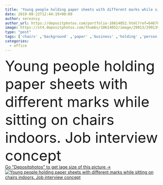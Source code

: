 ```yaml
---
title: 'Young people holding paper sheets with different marks while sitting on chairs indoors. Job interview concept'
date: 2019-08-22T12:44:19+00:00
author: serezniy
author_url: https://depositphotos.com/portfolio-10614052.html?ref=64678756
image: https://st4.depositphotos.com/thumbs/10614052/image/29913/299139358/api_thumb_450.jpg?forcejpeg=true
type: "post"
tags: ['chairs' ,'background' ,'paper' ,'business' ,'holding' ,'person' ,'human' ,'female' ,'sitting' ,'young' ,'people' ,'caucasian' ,'male' ,'man' ,'concept' ,'office' ,'wall' ,'woman' ,'exam' ,'occupation' ,'work' ,'stress' ,'job' ,'future' ,'profession' ,'company' ,'waiting' ,'worker' ,'expectation' ,'different' ,'search' ,'staff' ,'result' ,'resources' ,'opportunity' ,'sheets' ,'interview' ,'vacancy' ,'worry' ,'employment' ,'candidate' ,'career' ,'recruitment' ,'resume' ,'unemployed' ,'marks' ,'hire' ,'qualification' ,'hr' ,'applicant' ]
categories: 
  - office
---
```

<div aling="center">
            <font size="60"> Young people holding paper sheets with different marks while sitting on chairs indoors. Job interview concept</font>   
</div>
<div>
    <a href='https://st4.depositphotos.com/thumbs/10614052/image/29913/299139358/api_thumb_450.jpg?forcejpeg=true?ref=64678756' target=_blank > Go "Depositphotos" to get lage size of this picture ->
        <img href='https://st4.depositphotos.com/thumbs/10614052/image/29913/299139358/api_thumb_450.jpg?forcejpeg=true?ref=64678756' src='https://st4.depositphotos.com/10614052/29913/i/950/depositphotos_299139358-stock-photo-young-people-holding-paper-sheets.jpg?forcejpeg=true' alt='Young people holding paper sheets with different marks while sitting on chairs indoors. Job interview concept' >
    </a>
</div>
